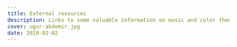 ```yaml
---
title: External resources
description: Links to some valuable information on music and color theory and more
cover: ugur-akdemir.jpg
date: 2019-02-02
---
```



<script setup>
import { data } from '#/data/resources.data'
</script>

<ToolsList  :data="data" />
